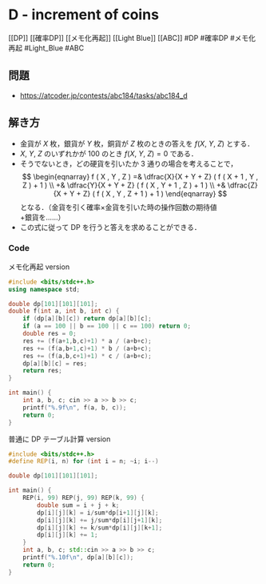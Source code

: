 # D - increment of coins
[[DP]] [[確率DP]] [[メモ化再起]] [[Light Blue]] [[ABC]]
#DP #確率DP #メモ化再起 #Light_Blue #ABC 

## 問題
- https://atcoder.jp/contests/abc184/tasks/abc184_d

## 解き方
- 金貨が $X$ 枚，銀貨が $Y$ 枚，銅貨が $Z$ 枚のときの答えを $f(X,\ Y,\ Z)$ とする．
- $X,\ Y,\ Z$ のいずれかが $100$ のとき $f(X,\ Y,\ Z) = 0$ である．
- そうでないとき，どの硬貨を引いたか $3$ 通りの場合を考えることで，
$$
\begin{eqnarray}
f ( X , Y , Z ) =& \dfrac{X}{X + Y + Z} ( f ( X + 1 , Y , Z ) + 1 ) \\ 
+& \dfrac{Y}{X + Y + Z} ( f ( X , Y + 1 , Z ) + 1 ) \\
+& \dfrac{Z}{X + Y + Z} ( f ( X , Y , Z + 1 ) + 1 )  
\end{eqnarray}
$$
となる．（金貨を引く確率$\times$金貨を引いた時の操作回数の期待値$+$銀貨を……）  
- この式に従って DP を行うと答えを求めることができる．

### Code
メモ化再起 version
```c++
#include <bits/stdc++.h>
using namespace std;

double dp[101][101][101];
double f(int a, int b, int c) {
	if (dp[a][b][c]) return dp[a][b][c];
	if (a == 100 || b == 100 || c == 100) return 0;
	double res = 0;
	res += (f(a+1,b,c)+1) * a / (a+b+c);
	res += (f(a,b+1,c)+1) * b / (a+b+c);
	res += (f(a,b,c+1)+1) * c / (a+b+c);
	dp[a][b][c] = res;
	return res;
}

int main() {
	int a, b, c; cin >> a >> b >> c;
	printf("%.9f\n", f(a, b, c));
    return 0;
}
```

普通に DP テーブル計算 version
```c++
#include <bits/stdc++.h>
#define REP(i, n) for (int i = n; ~i; i--)

double dp[101][101][101];

int main() {
	REP(i, 99) REP(j, 99) REP(k, 99) {
		double sum = i + j + k;
		dp[i][j][k] = i/sum*dp[i+1][j][k];
		dp[i][j][k] += j/sum*dp[i][j+1][k];
		dp[i][j][k] += k/sum*dp[i][j][k+1];
		dp[i][j][k] += 1;
	}
	int a, b, c; std::cin >> a >> b >> c;
	printf("%.10f\n", dp[a][b][c]);
	return 0;
}
```